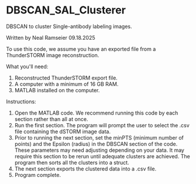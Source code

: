 # DBSCAN_SAL_Clusterer
DBSCAN to cluster Single-antibody labeling images. 

Written by Neal Ramseier
09.18.2025

To use this code, we assume you have an exported file from a ThunderSTORM image reconstruction. 

What you'll need:
1) Reconstructed ThunderSTORM export file.
2) A computer with a minimum of 16 GB RAM.
3) MATLAB installed on the computer.

Instructions:
1) Open the MATLAB code. We recommend running this code by each section rather than all at once.
2) Run the first section. The program will prompt the user to select the .csv file containing the dSTORM image data.
3) Prior to running the next section, set the minPTS (minimum number of points) and the Epsilon (radius) in the DBSCAN section of the code. These parameters may need adjusting depending on your data.
   It may require this section to be rerun until adequate clusters are achieved. The program then sorts all the clusters into a struct.
4) The next section exports the clustered data into a .csv file.
5) Program complete. 
